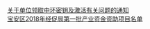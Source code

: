   
[关于单位领取中环密钥及激活有关问题的通知](http://www.dianyue.me/archives/856/zi8ybjjepoblant2/)  
[宝安区2018年经促局第一批产业资金资助项目名单](http://www.dianyue.me/archives/297/6ouoy05h3ks3vw4v/)